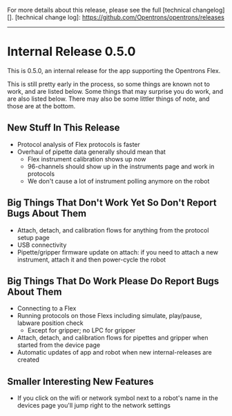 For more details about this release, please see the full [technical changelog][].
[technical change log]: https://github.com/Opentrons/opentrons/releases

---

# Internal Release 0.5.0

This is 0.5.0, an internal release for the app supporting the Opentrons Flex.

This is still pretty early in the process, so some things are known not to work, and are listed below. Some things that may surprise you do work, and are also listed below. There may also be some littler things of note, and those are at the bottom.

## New Stuff In This Release
- Protocol analysis of Flex protocols is faster
- Overhaul of pipette data generally should mean that 
  - Flex instrument calibration shows up now
  - 96-channels should show up in the instruments page and work in protocols
  - We don't cause a lot of instrument polling anymore on the robot


## Big Things That Don't Work Yet So Don't Report Bugs About Them
- Attach, detach, and calibration flows for anything from the protocol setup page
- USB connectivity
- Pipette/gripper firmware update on attach: if you need to attach a new instrument, attach it and then power-cycle the robot


## Big Things That Do Work Please Do Report Bugs About Them
- Connecting to a Flex
- Running protocols on those Flexs including simulate, play/pause, labware position check
  - Except for gripper; no LPC for gripper
- Attach, detach, and calibration flows for pipettes and gripper  when started from the device page
- Automatic updates of app and robot when new internal-releases are created

## Smaller Interesting New Features
- If you click on the wifi or network symbol next to a robot's name in the devices page you'll jump right to the network settings

